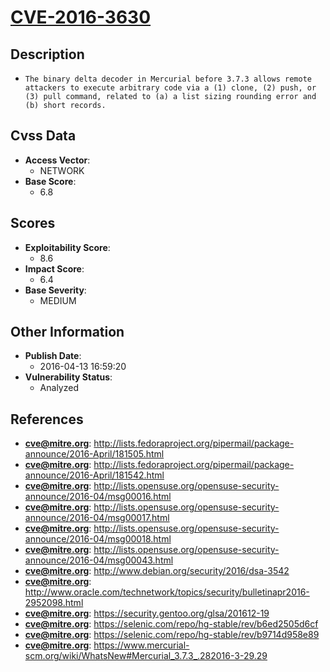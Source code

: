 
# [CVE-2016-3630](http://lists.fedoraproject.org/pipermail/package-announce/2016-April/181505.html)

## Description

- `The binary delta decoder in Mercurial before 3.7.3 allows remote attackers to execute arbitrary code via a (1) clone, (2) push, or (3) pull command, related to (a) a list sizing rounding error and (b) short records.`

## Cvss Data

- **Access Vector**:
  - NETWORK
- **Base Score**:
  - 6.8

## Scores

- **Exploitability Score**:
  - 8.6
- **Impact Score**:
  - 6.4
- **Base Severity**:
  - MEDIUM

## Other Information

- **Publish Date**:
  - 2016-04-13 16:59:20
- **Vulnerability Status**:
  - Analyzed

## References

- **cve@mitre.org**: http://lists.fedoraproject.org/pipermail/package-announce/2016-April/181505.html
- **cve@mitre.org**: http://lists.fedoraproject.org/pipermail/package-announce/2016-April/181542.html
- **cve@mitre.org**: http://lists.opensuse.org/opensuse-security-announce/2016-04/msg00016.html
- **cve@mitre.org**: http://lists.opensuse.org/opensuse-security-announce/2016-04/msg00017.html
- **cve@mitre.org**: http://lists.opensuse.org/opensuse-security-announce/2016-04/msg00018.html
- **cve@mitre.org**: http://lists.opensuse.org/opensuse-security-announce/2016-04/msg00043.html
- **cve@mitre.org**: http://www.debian.org/security/2016/dsa-3542
- **cve@mitre.org**: http://www.oracle.com/technetwork/topics/security/bulletinapr2016-2952098.html
- **cve@mitre.org**: https://security.gentoo.org/glsa/201612-19
- **cve@mitre.org**: https://selenic.com/repo/hg-stable/rev/b6ed2505d6cf
- **cve@mitre.org**: https://selenic.com/repo/hg-stable/rev/b9714d958e89
- **cve@mitre.org**: https://www.mercurial-scm.org/wiki/WhatsNew#Mercurial_3.7.3_.282016-3-29.29
